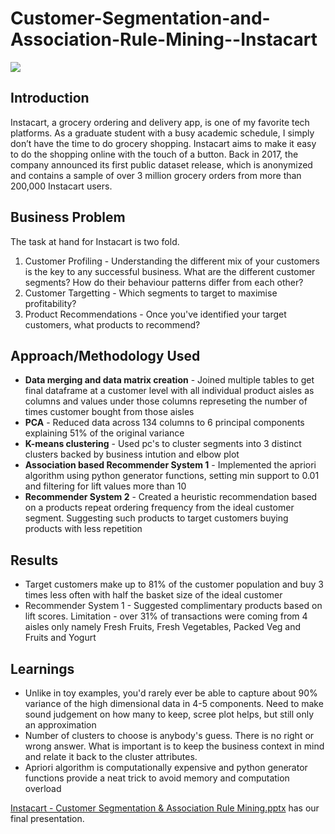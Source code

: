 # Customer-Segmentation-and-Association-Rule-Mining--Instacart
![](https://datamathstat.files.wordpress.com/2018/02/untitled.png?w=1178)

## Introduction
Instacart, a grocery ordering and delivery app, is one of my favorite tech platforms. As a graduate student with a busy academic schedule, I simply don’t have the time to do grocery shopping. Instacart aims to make it easy to do the shopping online with the touch of a button.
Back in 2017, the company announced its first public dataset release, which is anonymized and contains a sample of over 3 million grocery orders from more than 200,000 Instacart users. 

## Business Problem
The task at hand for Instacart is two fold.
1. Customer Profiling - Understanding the different mix of your customers is the key to any successful business. What are the different customer segments? How do their behaviour patterns differ from each other? 
2. Customer Targetting - Which segments to target to maximise profitability?
3. Product Recommendations - Once you've identified your target customers, what products to recommend?

## Approach/Methodology Used
* **Data merging and data matrix creation** - Joined multiple tables to get final dataframe at a customer level with all individual product aisles as columns and values under those columns represeting the number of times customer bought from those aisles
* **PCA** - Reduced data across 134 columns to 6 principal components explaining 51% of the original variance
* **K-means clustering** - Used pc's to cluster segments into 3 distinct clusters backed by business intution and elbow plot
* **Association based Recommender System 1** - Implemented the apriori algorithm using python generator functions, setting min support to 0.01 and filtering for lift values more than 10
* **Recommender System 2** - Created a heuristic recommendation based on a products repeat ordering frequency from the ideal customer segment. Suggesting such products to target customers buying products with less repetition

## Results
* Target customers make up to 81% of the customer population and buy 3 times less often with half the basket size of the ideal customer
* Recommender System 1 - Suggested complimentary products based on lift scores. Limitation - over 31% of transactions were coming from 4 aisles only namely Fresh Fruits, Fresh Vegetables, Packed Veg and Fruits and Yogurt

## Learnings
* Unlike in toy examples, you'd rarely ever be able to capture about 90% variance of the high dimensional data in 4-5 components. Need to make sound judgement on how many to keep, scree plot helps, but still only an approximation
* Number of clusters to choose is anybody's guess. There is no right or wrong answer. What is important is to keep the business context in mind and relate it back to the cluster attributes.
* Apriori algorithm is computationally expensive and python generator functions provide a neat trick to avoid memory and computation overload

[Instacart - Customer Segmentation & Association Rule Mining.pptx](https://github.com/anshikaahuja/Customer-Segmentation-and-Association-Rule-Mining--Instacart/blob/master/Instacart%20-%20Customer%20Segmentation%20%26%20Association%20Rule%20Mining.pptx) has our final presentation.
